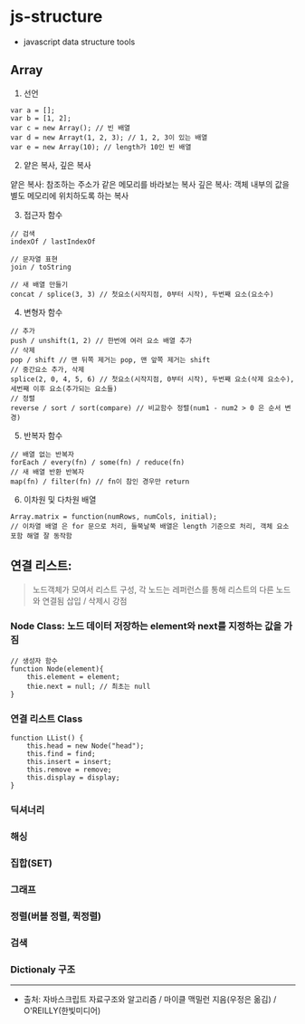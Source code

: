 # js-structure

- javascript data structure tools

## Array

1. 선언

```
var a = [];
var b = [1, 2];
var c = new Array(); // 빈 배열
var d = new Arrayt(1, 2, 3); // 1, 2, 3이 있는 배열
var e = new Array(10); // length가 10인 빈 배열
```

2. 얕은 복사, 깊은 복사

얕은 복사: 참조하는 주소가 같은 메모리를 바라보는 복사
깊은 복사: 객체 내부의 값을 별도 메모리에 위치하도록 하는 복사

3. 접근자 함수

```
// 검색
indexOf / lastIndexOf

// 문자열 표현
join / toString

// 새 배열 만들기
concat / splice(3, 3) // 첫요소(시작지점, 0부터 시작), 두번째 요소(요소수)
```

4. 변형자 함수

```
// 추가
push / unshift(1, 2) // 한번에 여러 요소 배열 추가
// 삭제
pop / shift // 맨 뒤쪽 제거는 pop, 맨 앞쪽 제거는 shift
// 중간요소 추가, 삭제
splice(2, 0, 4, 5, 6) // 첫요소(시작지점, 0부터 시작), 두번째 요소(삭제 요소수), 세번째 이후 요소(추가되는 요소들)
// 정렬
reverse / sort / sort(compare) // 비교함수 정렬(num1 - num2 > 0 은 순서 변경)
```

5. 반복자 함수

```
// 배열 없는 반복자
forEach / every(fn) / some(fn) / reduce(fn)
// 새 배열 반환 반복자
map(fn) / filter(fn) // fn이 참인 경우만 return
```

6. 이차원 및 다차원 배열

```
Array.matrix = function(numRows, numCols, initial);
// 이차열 배열 은 for 문으로 처리, 들쭉날쭉 배열은 length 기준으로 처리, 객체 요소 포함 해열 잘 동작함
```

## 연결 리스트:

> 노드객체가 모여서 리스트 구성, 각 노드는 레퍼런스를 통해 리스트의 다른 노드와 연결됨
> 삽입 / 삭제시 강점

### Node Class: 노드 데이터 저장하는 element와 next를 지정하는 값을 가짐

```
// 생성자 함수
function Node(element){
    this.element = element;
    thie.next = null; // 최초는 null
}
```

### 연결 리스트 Class

```
function LList() {
    this.head = new Node("head");
    this.find = find;
    this.insert = insert;
    this.remove = remove;
    this.display = display;
}
```

### 딕셔너리

### 해싱

### 집합(SET)

### 그래프

### 정렬(버블 정렬, 퀵정렬)

### 검색

### Dictionaly 구조

---

- 출처: 자바스크립트 자료구조와 알고리즘 / 마이클 맥밀런 지음(우정은 옮김) / O'REILLY(한빛미디어)
